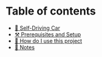 # Table of contents

* [🚗 Self-Driving Car](README.md)
* [⚒️ Prerequisites and Setup](prerequisites-and-setup.md)
* [🏃 How do I use this project](how-do-i-use-this-project.md)
* [📔 Notes](notes.md)
